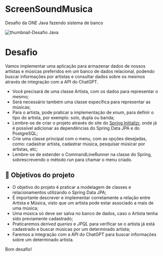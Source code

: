 # ScreenSoundMusica
Desafio da ONE Java fazendo sistema de banco  

![thumbnail-Desafio Java](https://github.com/jacqueline-oliveira/3355-java-desafio/assets/66698429/4b068d55-5cfc-480c-b94f-7d48b3c91eb3)

# Desafio


Vamos implementar uma aplicação para armazenar dados de nossos artistas e músicas preferidos em um banco de dados relacional, podendo buscar informações por artistas e consultar dados sobre os mesmos através de integração com a API do ChatGPT.

- Você precisará de uma classe Artista, com os dados para representar o mesmo;
- Será necessário também uma classe específica para representar as músicas;
- Para o artista, pode praticar a implementação de *enum*, para definir o tipo do artista, por exemplo: solo, dupla ou banda;
- Lembre-se de criar o projeto através do site do [Spring Initializr](https://start.spring.io/), onde já é possível adicionar as dependências do Spring Data JPA e do PostgreSQL;
- Crie uma classe principal com o menu, com as opções desejadas, como: cadastrar artista, cadastrar música, pesquisar músicar por artistas, etc;
- Lembre-se de estender o CommandLineRunner na classe do Spring, sobrescrevendo o método *run* para chamar o menu criado.



## 🔨 Objetivos do projeto

- O objetivo do projeto é praticar a modelagem de classes e relacionamentos utilizando o Spring Data JPA;
- É importante descrever e implementar corretamente a relação entre Artista e Música, visto que um artista pode estar associado a mais de uma música;
- Uma música só deve ser salva no banco de dados, caso o Artista tenha sido previamente cadastrado;
- Praticaremos *derived queries* e *JPQL* para verificar se o artista já está cadastrado e buscar músicas por um determinado artista;
- Faremos a integração com a API do ChatGPT para buscar informações sobre um determinado artista.



Bom desafio!
